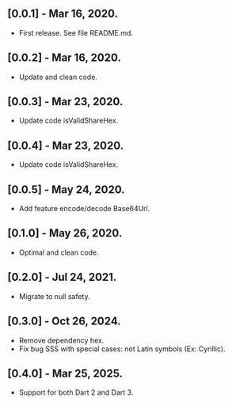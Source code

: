## [0.0.1] - Mar 16, 2020.

* First release. See file README.md.  

## [0.0.2] - Mar 16, 2020.

* Update and clean code.  

## [0.0.3] - Mar 23, 2020.

* Update code isValidShareHex.  

## [0.0.4] - Mar 23, 2020.

* Update code isValidShareHex.  

## [0.0.5] - May 24, 2020.

* Add feature encode/decode Base64Url.  

## [0.1.0] - May 26, 2020.

* Optimal and clean code.  

## [0.2.0] - Jul 24, 2021.

* Migrate to null safety.  

## [0.3.0] - Oct 26, 2024.

* Remove dependency hex.  
* Fix bug SSS with special cases: not Latin symbols (Ex: Cyrillic).  

## [0.4.0] - Mar 25, 2025.

* Support for both Dart 2 and Dart 3.

